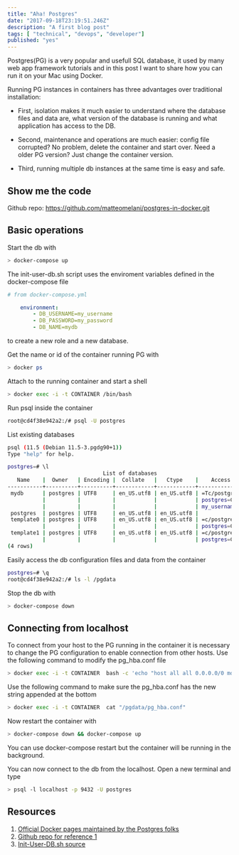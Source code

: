 ```yaml
---
title: "Aha! Postgres"
date: "2017-09-18T23:19:51.246Z"
description: "A first blog post"
tags: [ "technical", "devops", "developer"]
published: "yes"
---
```


<!-- # Aha! Postgres -->

Postgres(PG) is a very popular and usefull SQL database, it used by many web app framework tutorials and in this post I want to share how you can run it on your Mac using Docker. 

Running PG instances in containers has three advantages over traditional installation:

* First, isolation makes it much easier to understand where the database files and data are, what version of the database is running and what application has access to the DB.

* Second, maintenance and operations are much easier: config file corrupted? No problem, delete the container and start over. Need a older PG version? Just change the container version.

* Third, running multiple db instances at the same time is easy and safe.

## Show me the code

Github repo: <https://github.com/matteomelani/postgres-in-docker.git>


## Basic operations

Start the db with

```bash
> docker-compose up
```

The init-user-db.sh script uses the enviroment variables defined in the docker-compose file

```yml
# from docker-compose.yml

    environment:
        - DB_USERNAME=my_username
        - DB_PASSWORD=my_password
        - DB_NAME=mydb

```

to create a new role and a new database.

Get the name or id of the container running PG with

```bash
> docker ps
```

Attach to the running container and start a shell

```bash
> docker exec -i -t CONTAINER /bin/bash
```

Run psql inside the container

```bash
root@cd4f38e942a2:/# psql -U postgres
```

List existing databases

```bash
psql (11.5 (Debian 11.5-3.pgdg90+1))
Type "help" for help.

postgres=# \l
                              List of databases
   Name    |  Owner   | Encoding |  Collate   |   Ctype    |    Access privileges     
-----------+----------+----------+------------+------------+--------------------------
 mydb      | postgres | UTF8     | en_US.utf8 | en_US.utf8 | =Tc/postgres            +
           |          |          |            |            | postgres=CTc/postgres   +
           |          |          |            |            | my_username=CTc/postgres
 postgres  | postgres | UTF8     | en_US.utf8 | en_US.utf8 | 
 template0 | postgres | UTF8     | en_US.utf8 | en_US.utf8 | =c/postgres             +
           |          |          |            |            | postgres=CTc/postgres
 template1 | postgres | UTF8     | en_US.utf8 | en_US.utf8 | =c/postgres             +
           |          |          |            |            | postgres=CTc/postgres
(4 rows)

```

Easily access the db configuration files and data from the container

```bash
postgres=# \q
root@cd4f38e942a2:/# ls -l /pgdata
```

Stop the db with

```bash
> docker-compose down
```

## Connecting from localhost

To connect from your host to the PG running in the container it is necessary to change the PG configuration
to enable connection from other hosts.
Use the following command to modify the pg_hba.conf file

```bash
> docker exec -i -t CONTAINER  bash -c 'echo "host all all 0.0.0.0/0 md5" >> /pgdata/pg_hba.conf '
```

Use the following command to make sure the pg_hba.conf has the new string appended at the bottom

```bash
> docker exec -i -t CONTAINER  cat "/pgdata/pg_hba.conf"
```

Now restart the container with

```bash
> docker-compose down && docker-compose up
```

You can use docker-compose restart but the container will be running in the background.

You can now connect to the db from the localhost. Open a new terminal and type

```bash
> psql -l localhost -p 9432 -U postgres
```


## Resources

1) [Official Docker pages maintained by the Postgres folks](<https://hub.docker.com/_/postgres>)
2) [Github repo for reference 1](<https://github.com/docker-library/postgres>)
3) [Init-User-DB.sh source](<https://medium.com/@beld_pro/quick-tip-creating-a-postgresql-container-with-default-user-and-password-8bb2adb82342>)